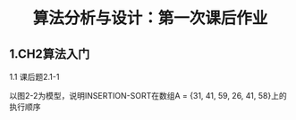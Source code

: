 # <center>算法分析与设计：第一次课后作业</center>

## 1.CH2算法入门

1.1 课后题2.1-1

以图2-2为模型，说明INSERTION-SORT在数组A = {31, 41, 59, 26, 41, 58}上的执行顺序

